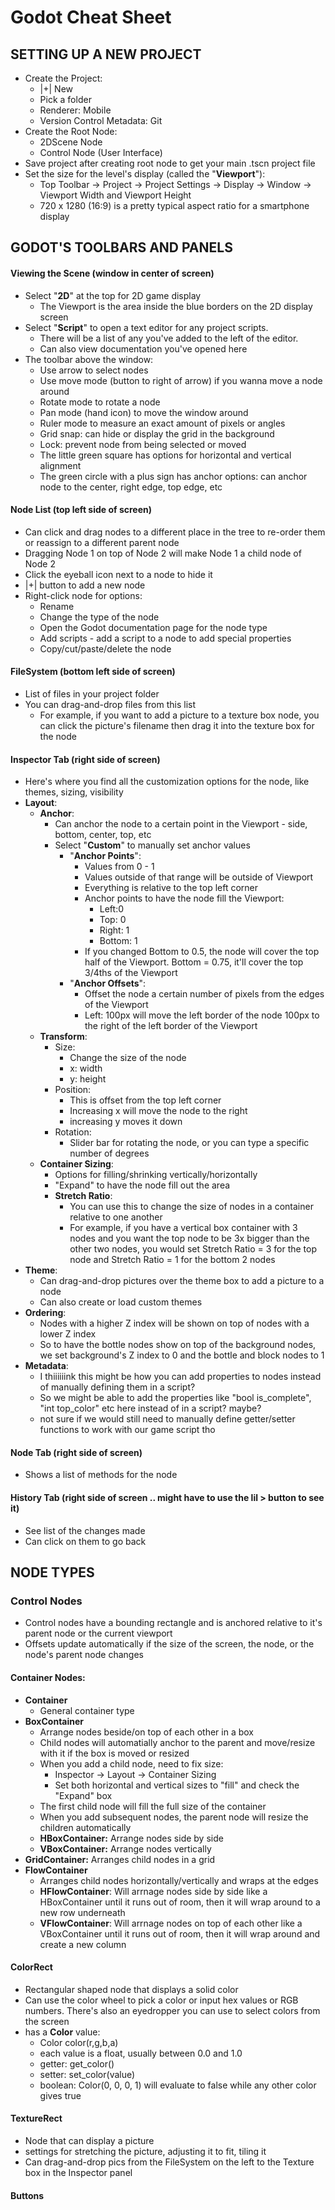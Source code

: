 # Godot Cheat Sheet
## SETTING UP A NEW PROJECT
* Create the Project:
    * |+| New
    * Pick a folder
    * Renderer: Mobile
    * Version Control Metadata: Git
* Create the Root Node: 
    * 2DScene Node
    * Control Node (User Interface)
* Save project after creating root node to get your main .tscn project file
* Set the size for the level's display (called the "**Viewport**"):<br> 
    * Top Toolbar -> Project -> Project Settings -> Display -> Window -> Viewport Width and Viewport Height
    * 720 x 1280 (16:9) is a pretty typical aspect ratio for a smartphone display 

## GODOT'S TOOLBARS AND PANELS
#### Viewing the Scene (window in center of screen)
* Select "**2D**" at the top for 2D game display
    * The Viewport is the area inside the blue borders on the 2D display screen
* Select "**Script**" to open a text editor for any project scripts. 
    * There will be a list of any you've added to the left of the editor.
    * Can also view documentation you've opened here
* The toolbar above the window:
    * Use arrow to select nodes
    * Use move mode (button to right of arrow) if you wanna move a node around
    * Rotate mode to rotate a node
    * Pan mode (hand icon) to move the window around
    * Ruler mode to measure an exact amount of pixels or angles
    * Grid snap: can hide or display the grid in the background 
    * Lock: prevent node from being selected or moved
    * The little green square has options for horizontal and vertical alignment
    * The green circle with a plus sign has anchor options: can anchor node to the center, right edge, top edge, etc 


#### Node List (top left side of screen)
* Can click and drag nodes to a different place in the tree to re-order them or reassign to a different parent node
* Dragging Node 1 on top of Node 2 will make Node 1 a child node of Node 2
* Click the eyeball icon next to a node to hide it
* |+| button to add a new node 
* Right-click node for options:
    * Rename
    * Change the type of the node
    * Open the Godot documentation page for the node type
    * Add scripts - add a script to a node to add special properties
    * Copy/cut/paste/delete the node
#### FileSystem (bottom left side of screen)
* List of files in your project folder
* You can drag-and-drop files from this list
    * For example, if you want to add a picture to a texture box node, you can click the picture's filename then drag it into the texture box for the node

#### Inspector Tab (right side of screen)
* Here's where you find all the customization options for the node, like themes, sizing, visibility
* **Layout**:
    * **Anchor**: 
        * Can anchor the node to a certain point in the Viewport - side, bottom, center, top, etc
        * Select "**Custom**" to manually set anchor values
            * "**Anchor Points**":
                * Values from 0 - 1
                * Values outside of that range will be outside of Viewport  
                * Everything is relative to the top left corner
                * Anchor points to have the node fill the Viewport:
                    * Left:0
                    * Top: 0
                    * Right: 1
                    * Bottom: 1
                * If you changed Bottom to 0.5, the node will cover the top half of the Viewport. Bottom = 0.75, it'll cover the top 3/4ths of the Viewport
            * "**Anchor Offsets**":
                * Offset the node a certain number of pixels from the edges of the Viewport
                * Left: 100px will move the left border of the node 100px to the right of the left border of the Viewport
    * **Transform**:
        *  Size: 
            * Change the size of the node
            * x: width
            * y: height
        * Position:
            * This is offset from the top left corner
            * Increasing x will move the node to the right
            * increasing y moves it down
        * Rotation:
            * Slider bar for rotating the node, or you can type a specific number of degrees
    * **Container Sizing**:
        * Options for filling/shrinking vertically/horizontally
        * "Expand" to have the node fill out the area
        * **Stretch Ratio**: 
            * You can use this to change the size of nodes in a container relative to one another
            * For example, if you have a vertical box container with 3 nodes and you want the top node to be 3x bigger than the other two nodes, you would set Stretch Ratio = 3 for the top node and Stretch Ratio = 1 for the bottom 2 nodes
* **Theme**: 
    * Can drag-and-drop pictures over the theme box to add a picture to a node
    * Can also create or load custom themes
* **Ordering**:
    * Nodes with a higher Z index will be shown on top of nodes with a lower Z index
    * So to have the bottle nodes show on top of the background nodes, we set background's Z index to 0 and the bottle and block nodes to 1
* **Metadata**:
    * I thiiiiiink this might be how you can add properties to nodes instead of manually defining them in a script?
    * So we might be able to add the properties like "bool is_complete", "int top_color" etc here instead of in a script? maybe?
    * not sure if we would still need to manually define getter/setter functions to work with our game script tho 
#### Node Tab (right side of screen)
* Shows a list of methods for the node
#### History Tab (right side of screen .. might have to use the lil > button to see it)
* See list of the changes made
* Can click on them to go back

## NODE TYPES
### Control Nodes
* Control nodes have a bounding rectangle and is anchored relative to it's parent node or the current viewport
* Offsets update automatically if the size of the screen, the node, or the node's parent node changes

#### Container Nodes:
* **Container**
    * General container type
* **BoxContainer**
    * Arrange nodes beside/on top of each other in a box
    * Child nodes will automatially anchor to the parent and move/resize with it if the box is moved or resized
    * When you add a child node, need to fix size:
        * Inspector -> Layout -> Container Sizing 
        * Set both horizontal and vertical sizes to "fill" and check the "Expand" box
    * The first child node will fill the full size of the container
    * When you add subsequent nodes, the parent node will resize the children automatically 
    * **HBoxContainer:** Arrange nodes side by side
    * **VBoxContainer:** Arrange nodes vertically 
* **GridContainer:** Arranges child nodes in a grid
* **FlowContainer** 
    * Arranges child nodes horizontally/vertically and wraps at the edges
    * **HFlowContainer**: Will arrnage nodes side by side like a HBoxContainer until it runs out of room, then it will wrap around to a new row underneath
    * **VFlowContainer**: Will arrnage nodes on top of each other like a VBoxContainer until it runs out of room, then it will wrap around and create a new column

#### ColorRect
* Rectangular shaped node that displays a solid color
* Can use the color wheel to pick a color or input hex values or RGB numbers. There's also an eyedropper you can use to select colors from the screen
* has a **Color** value:
    * Color color(r,g,b,a)
    * each value is a float, usually between 0.0 and 1.0
    * getter: get_color()
    * setter: set_color(value)
    * boolean: Color(0, 0, 0, 1) will evaluate to false while any other color gives true
#### TextureRect
* Node that can display a picture
* settings for stretching the picture,  adjusting it to fit, tiling it
* Can drag-and-drop pics from the FileSystem on the left to the Texture box in the Inspector panel
#### Buttons
                